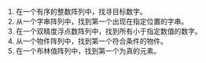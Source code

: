 

1. 在一个有序的整数阵列中，找寻目标数字。
2. 从一个字串阵列中，找到第一个出现在指定位置的字串。
3. 在一个双精度浮点数阵列中，找到所有小于指定数值的数字。
4. 从一个物件阵列中，找到第一个符合条件的物件。
5. 在一个布林值阵列中，找到第一个为真的元素。
